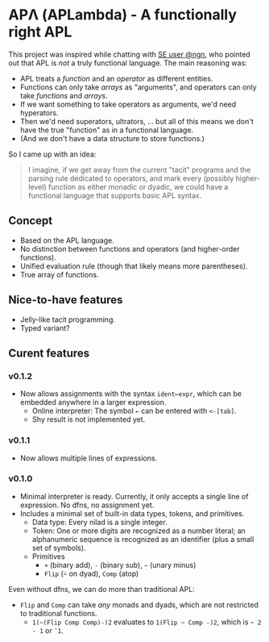 # APΛ (APLambda) - A functionally right APL

This project was inspired while chatting with [SE user @ngn](https://codegolf.stackexchange.com/users/24908/ngn), who pointed out that APL is *not* a truly functional language. The main reasoning was:

* APL treats a *function* and an *operator* as different entities.
* Functions can only take *arrays* as "arguments", and operators can only take *functions* and *arrays*.
* If we want something to take operators as arguments, we'd need hyperators.
* Then we'd need superators, ultrators, ... but all of this means we don't have the true "function" as in a functional language.
* (And we don't have a data structure to store functions.)

So I came up with an idea:

> I imagine, if we get away from the current "tacit" programs and the parsing rule dedicated to operators, and mark every (possibly higher-level) function as either monadic or dyadic, we could have a functional language that supports basic APL syntax.

## Concept

* Based on the APL language.
* No distinction between functions and operators (and higher-order functions).
* Unified evaluation rule (though that likely means more parentheses).
* True array of functions.

## Nice-to-have features

* Jelly-like tacit programming.
* Typed variant?

## Curent features

### v0.1.2

* Now allows assignments with the syntax `ident←expr`, which can be embedded anywhere in a larger expression.
  * Online interpreter: The symbol `←` can be entered with `<-[tab]`.
  * Shy result is not implemented yet.

### v0.1.1

* Now allows multiple lines of expressions.

### v0.1.0

* Minimal interpreter is ready. Currently, it only accepts a single line of expression. No dfns, no assignment yet.
* Includes a minimal set of built-in data types, tokens, and primitives.
  * Data type: Every nilad is a single integer.
  * Token: One or more digits are recognized as a number literal; an alphanumeric sequence is recognized as an identifier (plus a small set of symbols).
  * Primitives
    * `+` (binary add), `-` (binary sub), `~` (unary minus)
    * `Flip` (`⍨` on dyad), `Comp` (atop)

Even without dfns, we can do more than traditional APL:

* `Flip` and `Comp` can take *any* monads and dyads, which are not restricted to traditional functions.
  * `1(~(Flip Comp Comp)-)2` evaluates to `1(Flip ~ Comp -)2`, which is `~ 2 - 1` or `¯1`.

